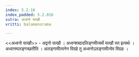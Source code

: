 ```yaml
---
index: 5.2.16
index_padded: 5.2.016
sutra: अध्वनो यत्खौ
vritti: balamanorama

---
```

<<अध्वनो यत्खौ>> - अद्वनो यत्खौ । अध्वन्शब्दादलिङ्गमीत्यर्थे यत्खौ स्त इत्यर्थः । अध्वानमलङ्गच्छतीति । अलङ्गामीत्यनेन विग्रहे तु अध्वनोऽलङ्गामीत्येव विग्रहः । 